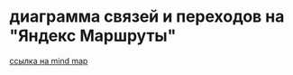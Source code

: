 # диаграмма связей и переходов на "Яндекс Маршруты"

[ссылка на mind map](https://app.diagrams.net/#G1hi0GUKs4l5GgodcItPQWQQmG2f0TyUm3#%7B%22pageId%22%3A%224sCpl9MkXn2nfh8Gg6HK%22%7D)
